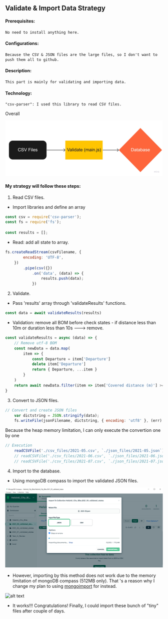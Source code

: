 ## Validate & Import Data Strategy

#### Prerequisites:
    No need to install anything here.
#### Configurations: 
    Because the CSV & JSON files are the large files, so I don't want to push them all to github.
#### Description: 
    This part is mainly for validating and importing data. 
#### Technology: 
    "csv-parser": I used this library to read CSV files.

Overall

![alt text](./img/overall.jpg "Overall of strategy")

#### My strategy will follow these steps:

1. Read CSV files.

- Import libraries and define an array
```javascript
const csv = require('csv-parser');
const fs = require('fs');

const results = [];
```
- Read: add all state to array.

```javascript
fs.createReadStream(csvFilename, {
        encoding: 'UTF-8',
    })
        .pipe(csv({})
            .on('data', (data) => {
                results.push(data);
            })
```

2. Validate.
- Pass 'results' array through 'validateResults' functions.

```javascript
const data = await validateResults(results)
```

- Validation: remove all BOM before check states - if distance less than 10m or duration less than 10s ---> remove.
```javascript
const validateResults = async (data) => {
    // Remove utf-8 BOM
    const newData = data.map(
        item => {
            const Departure = item['﻿Departure']
            delete item['﻿Departure']
            return { Departure, ...item }
        }
    )
    return await newData.filter(item => item['Covered distance (m)'] >= 10 && item['Duration (sec.)'] >= 10)
}
```

3. Convert to JSON files.
```javascript
// Convert and create JSON files
    var dictstring = JSON.stringify(data);
    fs.writeFile(jsonFilename, dictstring, { encoding: 'utf8' }, (err) => err && console.error(err));
```

Because the heap memory limitation, I can only execute the convertion one by one
```javascript
// Execution
    readCSVFile('./csv_files/2021-05.csv', `./json_files/2021-05.json`)
    // readCSVFile('./csv_files/2021-06.csv', `./json_files/2021-06.json`)
    // readCSVFile('./csv_files/2021-07.csv', `./json_files/2021-07.json`)
```

4. Import to the database.
- Using mongoDB compass to import the validated JSON files.

![alt text](./img/ImportToDatabase.PNG "Import data with mongoDB compass")

- However, importing by this method does not work due to the memory limitation of mongoDB compass (512MB only). That 's a reason why I change my plan to using [mongoimport](https://www.mongodb.com/docs/database-tools/mongoimport/) for instead.

![alt text](./img/Mongoimport.png.PNG "Import data with mongoimport")

- It works!!! Congratulations! Finally, I could import these bunch of "tiny" files after couple of days.





